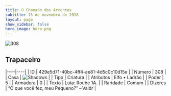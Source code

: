 ```yaml
---
title: O Chamado dos Arcontes
subtitle: 15 de novembro de 2018
layout: page
show_sidebar: false
hero_image: hero.png
---
```


![308](https://cdn.keyforgegame.com/media/card_front/pt/341_308_4VWXF7969J9H_pt.png)

## Trapaceiro

|----|----|
| ID | 429e5d71-40bc-4ff4-ae81-4d5c0c10d15e |
| Número | 308 |
| Casa | ![Shadows](https://archonarcana.com/images/thumb/e/ee/Shadows.png/22px-Shadows.png "Sombras") |
| Tipo | Criatura |
| Atributos | Elfo • Ladrão |
| Poder | 5 |
| Armadura | 0 |
| Texto | Luta: Roube 1A. |
| Raridade | Comum |
| Dizeres | “O que você fez, meu Pequeno?” – Valdr |
